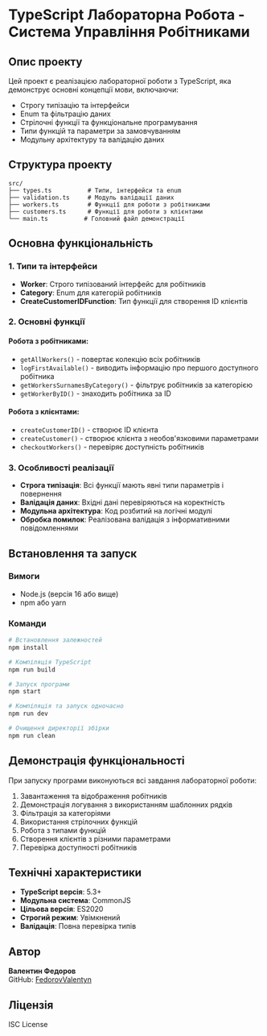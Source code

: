 # TypeScript Лабораторна Робота - Система Управління Робітниками

## Опис проекту
Цей проект є реалізацією лабораторної роботи з TypeScript, яка демонструє основні концепції мови, включаючи:
- Строгу типізацію та інтерфейси
- Enum та фільтрацію даних
- Стрілочні функції та функціональне програмування
- Типи функцій та параметри за замовчуванням
- Модульну архітектуру та валідацію даних

## Структура проекту

```
src/
├── types.ts          # Типи, інтерфейси та enum
├── validation.ts     # Модуль валідації даних
├── workers.ts        # Функції для роботи з робітниками
├── customers.ts      # Функції для роботи з клієнтами
└── main.ts          # Головний файл демонстрації
```

## Основна функціональність

### 1. Типи та інтерфейси
- **Worker**: Строго типізований інтерфейс для робітників
- **Category**: Enum для категорій робітників
- **CreateCustomerIDFunction**: Тип функції для створення ID клієнтів

### 2. Основні функції

#### Робота з робітниками:
- `getAllWorkers()` - повертає колекцію всіх робітників
- `logFirstAvailable()` - виводить інформацію про першого доступного робітника
- `getWorkersSurnamesByCategory()` - фільтрує робітників за категорією
- `getWorkerByID()` - знаходить робітника за ID

#### Робота з клієнтами:
- `createCustomerID()` - створює ID клієнта
- `createCustomer()` - створює клієнта з необов'язковими параметрами
- `checkoutWorkers()` - перевіряє доступність робітників

### 3. Особливості реалізації
- **Строга типізація**: Всі функції мають явні типи параметрів і повернення
- **Валідація даних**: Вхідні дані перевіряються на коректність
- **Модульна архітектура**: Код розбитий на логічні модулі
- **Обробка помилок**: Реалізована валідація з інформативними повідомленнями

## Встановлення та запуск

### Вимоги
- Node.js (версія 16 або вище)
- npm або yarn

### Команди

```bash
# Встановлення залежностей
npm install

# Компіляція TypeScript
npm run build

# Запуск програми
npm start

# Компіляція та запуск одночасно
npm run dev

# Очищення директорії збірки
npm run clean
```

## Демонстрація функціональності

При запуску програми виконуються всі завдання лабораторної роботи:

1. Завантаження та відображення робітників
2. Демонстрація логування з використанням шаблонних рядків
3. Фільтрація за категоріями
4. Використання стрілочних функцій
5. Робота з типами функцій
6. Створення клієнтів з різними параметрами
7. Перевірка доступності робітників

## Технічні характеристики

- **TypeScript версія**: 5.3+
- **Модульна система**: CommonJS
- **Цільова версія**: ES2020
- **Строгий режим**: Увімкнений
- **Валідація**: Повна перевірка типів

## Автор
**Валентин Федоров**  
GitHub: [FedorovValentyn](https://github.com/FedorovValentyn)

## Ліцензія
ISC License